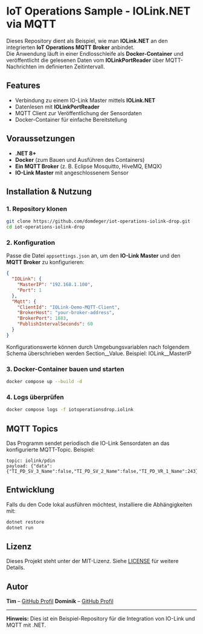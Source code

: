 # IoT Operations Sample - IOLink.NET via MQTT

Dieses Repository dient als Beispiel, wie man **IOLink.NET** an den integrierten **IoT Operations MQTT Broker** anbindet.   
Die Anwendung läuft in einer Endlosschleife als **Docker-Container** und veröffentlicht die gelesenen Daten vom **IOLinkPortReader** über MQTT-Nachrichten im definierten Zeitintervall.

## Features
- Verbindung zu einem IO-Link Master mittels **IOLink.NET**
- Datenlesen mit **IOLinkPortReader**
- MQTT Client zur Veröffentlichung der Sensordaten
- Docker-Container für einfache Bereitstellung

## Voraussetzungen
- **.NET 8+**
- **Docker** (zum Bauen und Ausführen des Containers)
- **Ein MQTT Broker** (z. B. Eclipse Mosquitto, HiveMQ, EMQX)
- **IO-Link Master** mit angeschlossenem Sensor

## Installation & Nutzung

### 1. Repository klonen
```sh
git clone https://github.com/domdeger/iot-operations-iolink-drop.git
cd iot-operations-iolink-drop
```

### 2. Konfiguration
Passe die Datei `appsettings.json` an, um den **IO-Link Master** und den **MQTT Broker** zu konfigurieren:

```json
{
  "IOLink": {
    "MasterIP": "192.168.1.100",
    "Port": 1
  },
  "Mqtt": {
    "ClientId": "IOLink-Demo-MQTT-Client",
    "BrokerHost": "your-broker-address",
    "BrokerPort": 1883,
    "PublishIntervalSeconds": 60
  }
}
```

Konfigurationswerte können durch Umgebungsvariablen nach folgendem Schema überschrieben werden Section__Value. Beispiel: IOLink__MasterIP

### 3. Docker-Container bauen und starten

```sh
docker compose up --build -d
```

### 4. Logs überprüfen

```sh
docker compose logs -f iotoperationsdrop.iolink
```

## MQTT Topics
Das Programm sendet periodisch die IO-Link Sensordaten an das konfigurierte MQTT-Topic. Beispiel:

```
topic: iolink/pdin
payload: {"data":{"TI_PD_SV_3_Name":false,"TI_PD_SV_2_Name":false,"TI_PD_VR_1_Name":243},"deviceId":733,"vendorId":310}
```

## Entwicklung
Falls du den Code lokal ausführen möchtest, installiere die Abhängigkeiten mit:

```sh
dotnet restore
dotnet run
```

## Lizenz
Dieses Projekt steht unter der MIT-Lizenz. Siehe [LICENSE](LICENSE) für weitere Details.

## Autor
**Tim** – [GitHub Profil](https://github.com/tim1993)
**Dominik** – [GitHub Profil](https://github.com/domdeger)

---
**Hinweis:** Dies ist ein Beispiel-Repository für die Integration von IO-Link und MQTT mit .NET.


